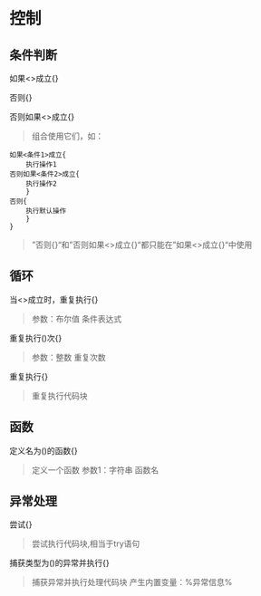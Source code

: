 # 控制

## 条件判断

如果<>成立{}

否则{}

否则如果<>成立{}
> 组合使用它们，如：

```Jim
如果<条件1>成立{
    执行操作1
否则如果<条件2>成立{
    执行操作2
    }
否则{
    执行默认操作
    }
}
```

> ”否则{}“和”否则如果<>成立{}“都只能在”如果<>成立{}“中使用

## 循环

当<>成立时，重复执行{}
> 参数：布尔值 条件表达式

重复执行()次{}
> 参数：整数 重复次数

重复执行{}
> 重复执行代码块

## 函数

定义名为()的函数{}
> 定义一个函数
> 参数1：字符串 函数名

## 异常处理

尝试{}
> 尝试执行代码块,相当于try语句

捕获类型为()的异常并执行{}
> 捕获异常并执行处理代码块
> 产生内置变量：%异常信息%